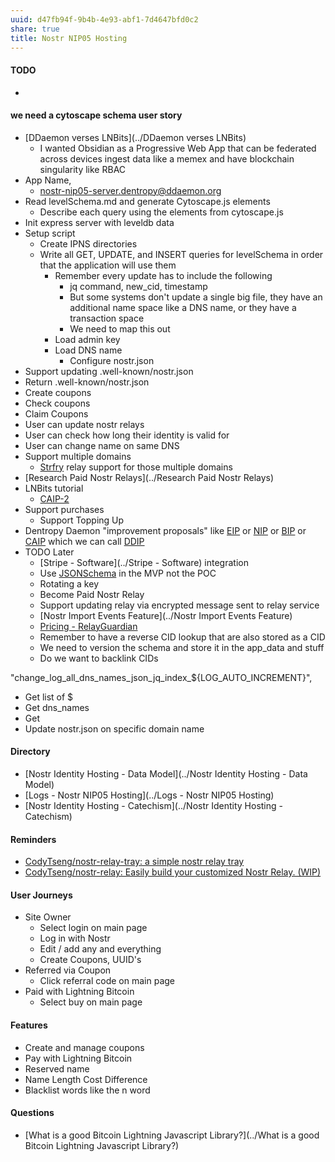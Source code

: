 ```yaml
---
uuid: d47fb94f-9b4b-4e93-abf1-7d4647bfd0c2
share: true
title: Nostr NIP05 Hosting
---
```

#### TODO

* 

#### we need a cytoscape schema user story

* [DDaemon verses LNBits](../DDaemon verses LNBits)
	* I wanted Obsidian as a Progressive Web App that can be federated across devices ingest data like a memex and have blockchain singularity like RBAC
* App Name,
	* nostr-nip05-server.dentropy@ddaemon.org
* Read levelSchema.md and generate Cytoscape.js elements
	* Describe each query using the elements from cytoscape.js
* Init express server with leveldb data
* Setup script
	* Create IPNS directories
	* Write all GET, UPDATE, and INSERT queries for levelSchema in order that the application will use them
		* Remember every update has to include the following
			* jq command, new_cid, timestamp
			* But some systems don't update a single big file, they have an additional name space like a DNS name, or they have a transaction space
			* We need to map this out
		* Load admin key
		* Load DNS name
			* Configure nostr.json
* Support updating .well-known/nostr.json
* Return .well-known/nostr.json
* Create coupons
* Check coupons
* Claim Coupons
* User can update nostr relays
* User can check how long their identity is valid for
* User can change name on same DNS
* Support multiple domains
	* [Strfry](../Strfry) relay support for those multiple domains
* [Research Paid Nostr Relays](../Research Paid Nostr Relays)
* LNBits tutorial
	* [CAIP-2](../CAIP-2)
* Support purchases
	* Support Topping Up
* Dentropy Daemon "improvement proposals" like [EIP](../f0c854cc-e82f-4e8a-9d77-165bc8bd4b93) or [NIP](../79ef73c3-8e89-4380-9c54-689d8406ec49) or [BIP](../BIP) or [CAIP](../CAIP) which we can call [DDIP](../DDIP)
* TODO Later
	* [Stripe - Software](../Stripe - Software) integration
	* Use [JSONSchema](../ae47732c-10e8-4d3b-b365-9c3902febdfa) in the MVP not the POC
	* Rotating a key
	* Become Paid Nostr Relay
	* Support updating relay via encrypted message sent to relay service
	* [Nostr Import Events Feature](../Nostr Import Events Feature)
	* [Pricing - RelayGuardian](https://relayguardian.com/pricing)
	* Remember to have a reverse CID lookup that are also stored as a CID
	* We need to version the schema and store it in the app_data and stuff
	* Do we want to backlink CIDs


"change_log_all_dns_names_json_jq_index_${LOG_AUTO_INCREMENT}",
* Get list of $
* Get dns_names
* Get
* Update nostr.json on specific domain name



#### Directory


* [Nostr Identity Hosting - Data Model](../Nostr Identity Hosting - Data Model)
* [Logs - Nostr NIP05 Hosting](../Logs - Nostr NIP05 Hosting)
* [Nostr Identity Hosting - Catechism](../Nostr Identity Hosting - Catechism)

#### Reminders

* [CodyTseng/nostr-relay-tray: a simple nostr relay tray](https://github.com/CodyTseng/nostr-relay-tray)
* [CodyTseng/nostr-relay: Easily build your customized Nostr Relay. (WIP)](https://github.com/CodyTseng/nostr-relay)

#### User Journeys

* Site Owner
	* Select login on main page
	* Log in with Nostr
	* Edit / add any and everything
	* Create Coupons, UUID's
* Referred via Coupon
	* Click referral code on main page
* Paid with Lightning Bitcoin
	* Select buy on main page
#### Features

* Create and manage coupons
* Pay with Lightning Bitcoin
* Reserved name
* Name Length Cost Difference
* Blacklist words like the n word

#### Questions

* [What is a good Bitcoin Lightning Javascript Library?](../What is a good Bitcoin Lightning Javascript Library?)